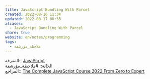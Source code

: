 ```yaml
---  
title: JavaScript Bundling With Parcel  
created: 2022-08-16 11:34  
updated: 2022-08-17 08:35  
aliases:  
  - JavaScript Bundling With Parcel  
share: true  
website: en/notes/programming  
tags:  
  - ملاحظة_مؤرشفة  
---  
```

  
  
المعرفة:: [JavaScript](JavaScript)  
الحالة:: #ملاحظة_مؤرشفة  
المراجع:: [The Complete JavaScript Course 2022 From Zero to Expert](The%20Complete%20JavaScript%20Course%202022%20From%20Zero%20to%20Expert)  
  
